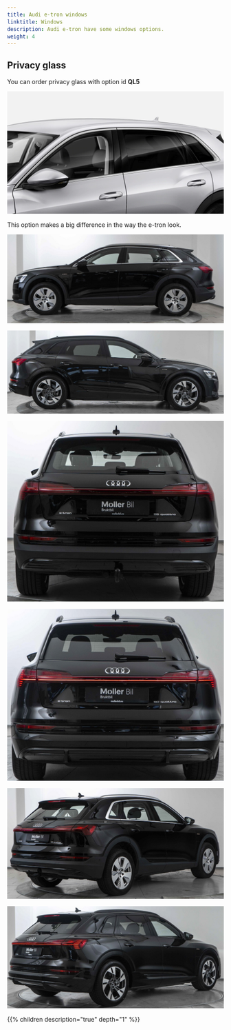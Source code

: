 ```yaml
---
title: Audi e-tron windows 
linktitle: Windows
description: Audi e-tron have some windows options.
weight: 4
---
```


## Privacy glass

You can order privacy glass with option id **QL5**

![Panoramic roof](privacywindows.png "Privacy windows")

This option makes a big difference in the way the e-tron look.

![Panoramic roof](standard_windows_1.jpg "Standard clear windows")

![Panoramic roof](privacy_windows_1.jpg "Privacy windows")

![Panoramic roof](standard_windows_2.jpg "Standard clear windows")

![Panoramic roof](privacy_windows_2.jpg "Privacy windows")

![Panoramic roof](standard_windows_3.jpg "Standard clear windows")

![Panoramic roof](privacy_windows_3.jpg "Privacy windows")


{{% children description="true" depth="1" %}}
